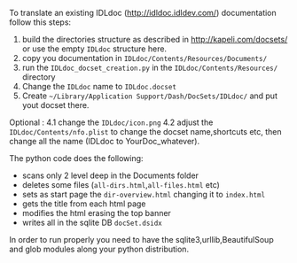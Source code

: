 To translate an existing IDLdoc (<http://idldoc.idldev.com/>) documentation follow this steps: 

1. build the directories structure as described in <http://kapeli.com/docsets/> or use the empty `IDLdoc` structure here. 
2. copy you documentation in `IDLdoc/Contents/Resources/Documents/ `
3. run the `IDLdoc_docset_creation.py` in the `IDLdoc/Contents/Resources/` directory 
4. Change the `IDLdoc` name to `IDLdoc.docset`
5. Create `~/Library/Application Support/Dash/DocSets/IDLdoc/` and put yout docset there.

Optional : 
4.1 change the `IDLdoc/icon.png` 
4.2 adjust the `IDLdoc/Contents/nfo.plist` to change the docset name,shortcuts etc, then change all the name (IDLdoc to YourDoc_whatever).

The python code does the following: 
- scans only 2 level deep in the Documents folder 
- deletes some files (`all-dirs.html`,`all-files.html` etc) 
- sets as start page the `dir-overview.html` changing it to `index.html`
- gets the title from each html page 
- modifies the html erasing the top banner 
- writes all in the sqlite DB `docSet.dsidx` 

In order to run properly you need to have the sqlite3,urllib,BeautifulSoup and glob modules along your python distribution. 

